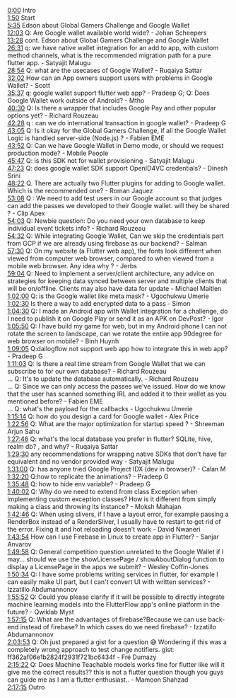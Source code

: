 [0:00](https://www.youtube.com/watch?v=zsnrgbUplJg&t=0m00s) Intro  
[1:50](https://www.youtube.com/watch?v=zsnrgbUplJg&t=1m50s) Start  
[5:35](https://www.youtube.com/watch?v=zsnrgbUplJg&t=5m35s) Edson about Global Gamers Challenge and Google Wallet  
[12:03](https://www.youtube.com/watch?v=zsnrgbUplJg&t=12m03s) Q: Are Google wallet available world wide? - Johan Scheepers  
[13:28](https://www.youtube.com/watch?v=zsnrgbUplJg&t=13m28s) cont. Edson about Global Gamers Challenge and Google Wallet  
[26:31](https://www.youtube.com/watch?v=zsnrgbUplJg&t=26m31s) q: we have native wallet integration for an add to app, with custom method channels, what is the recommended migration path for a pure flutter app. - Satyajit Malugu  
[28:54](https://www.youtube.com/watch?v=zsnrgbUplJg&t=28m54s) Q: what are the usecases of Google Wallet? - Ruqaiya Sattar  
[32:02](https://www.youtube.com/watch?v=zsnrgbUplJg&t=32m02s) How can an App owners support users with problems in Google Wallet? - Scott  
[35:37](https://www.youtube.com/watch?v=zsnrgbUplJg&t=35m37s) q: google wallet support flutter web app? - Pradeep G; Q: Does Google Wallet work outside of Android? - Mtho  
[40:30](https://www.youtube.com/watch?v=zsnrgbUplJg&t=40m30s) Q: Is there a wrapper that includes Google Pay and other popular options yet? - Richard Rouzeau  
[42:28](https://www.youtube.com/watch?v=zsnrgbUplJg&t=42m28s) q : can we do international transaction in google wallet? - Pradeep G  
[43:05](https://www.youtube.com/watch?v=zsnrgbUplJg&t=43m05s) Q: Is it okay for the Global Gamers Challenge, if all the Google Wallet Logic is handled server-side (Node.js) ? - Fabien EME  
[43:52](https://www.youtube.com/watch?v=zsnrgbUplJg&t=43m52s) Q: Can we have Google Wallet in Demo mode, or should we request production mode? - Mobile People  
[45:47](https://www.youtube.com/watch?v=zsnrgbUplJg&t=45m47s) Q: is this SDK not for wallet provisioning - Satyajit Malugu  
[47:23](https://www.youtube.com/watch?v=zsnrgbUplJg&t=47m23s) Q: does google wallet SDK support OpenID4VC credentials? - Dinesh Srini  
[48:22](https://www.youtube.com/watch?v=zsnrgbUplJg&t=48m22s) Q. There are actually two Flutter plugins for adding to Google wallet. Which is the recommended one? - Roman Jaquez  
[53:08](https://www.youtube.com/watch?v=zsnrgbUplJg&t=53m08s) Q : We need to add test users in our Google account so that judges can add the passes we developed to their Google wallet. will they be shared ? - Clip Apex  
[54:03](https://www.youtube.com/watch?v=zsnrgbUplJg&t=54m03s) Q: Newbie question: Do you need your own database to keep individual event tickets info? - Richard Rouzeau  
[54:32](https://www.youtube.com/watch?v=zsnrgbUplJg&t=54m32s) Q: While integrating Google Wallet, Can we skip the credentials part from GCP if we are already using firebase as our backend? - Salman  
[57:30](https://www.youtube.com/watch?v=zsnrgbUplJg&t=57m30s) Q: On my website (a Flutter web app), the fonts look different when viewed from computer web browser, compared to when viewed from a mobile web browser. Any idea why ? - Jerbs  
[59:04](https://www.youtube.com/watch?v=zsnrgbUplJg&t=59m04s) Q: Need to implement a server/client architecture, any advice on strategies for keeping data synced between server and multiple clients that will be on/offline. Clients may also have data for update - Michael Maitlen  
[1:02:00](https://www.youtube.com/watch?v=zsnrgbUplJg&t=1h02m00s) Q: is the Google wallet like meta mask? - Ugochukwu Umerie  
[1:02:30](https://www.youtube.com/watch?v=zsnrgbUplJg&t=1h02m30s) Is there a way to add encrypted data to a pass - Simon  
[1:04:30](https://www.youtube.com/watch?v=zsnrgbUplJg&t=1h04m30s) Q: I made an Android app with Wallet integration for a challenge, do I need to publish it on Google Play or send it as an APK on DevPost? - Igor  
[1:05:50](https://www.youtube.com/watch?v=zsnrgbUplJg&t=1h05m50s) Q: I have build my game for web, but in my Android phone I can not rotate the screen to landscape, can we rotate the entire app 90degree for web browser on mobile? - Binh Huynh  
[1:09:05](https://www.youtube.com/watch?v=zsnrgbUplJg&t=1h09m05s) Q:dailogflow not support web app how to integrate this in web app? - Pradeep G  
[1:11:03](https://www.youtube.com/watch?v=zsnrgbUplJg&t=1h11m03s) Q: Is there a real time stream from Google Wallet that we can subscribe to for our own database? - Richard Rouzeau  
... Q: It's to update the database automatically. - Richard Rouzeau  
... Q: Since we can only access the passes we've issued. How do we know that the user has scanned something IRL and added it to their wallet as you mentioned before? - Fabien EME  
... Q: what's the payload for the callbacks - Ugochukwu Umerie  
[1:15:14](https://www.youtube.com/watch?v=zsnrgbUplJg&t=1h15m14s) Q: how do you design a card for Google wallet - Alex Price  
[1:22:56](https://www.youtube.com/watch?v=zsnrgbUplJg&t=1h22m56s) Q: What are the major optimization for startup speed ? - Shreeman Arjun Sahu  
[1:27:46](https://www.youtube.com/watch?v=zsnrgbUplJg&t=1h27m46s) Q: what's the local database you prefer in flutter? SQLite, hive, realm db? , and why? - Ruqaiya Sattar  
[1:29:30](https://www.youtube.com/watch?v=zsnrgbUplJg&t=1h29m30s) any recommendations for wrapping native SDKs that don't have far equivalent and no vendor provided way - Satyajit Malugu  
[1:31:00](https://www.youtube.com/watch?v=zsnrgbUplJg&t=1h31m00s) Q: has anyone tried Google Project IDX (dev in browser)? - Calan M  
[1:32:20](https://www.youtube.com/watch?v=zsnrgbUplJg&t=1h32m20s) Q:how to replicate the animations? - Pradeep G  
[1:35:48](https://www.youtube.com/watch?v=zsnrgbUplJg&t=1h35m48s) Q: how to hide env variable? - Pradeep G  
[1:40:02](https://www.youtube.com/watch?v=zsnrgbUplJg&t=1h40m02s) Q: Why do we need to extend from class Exception when implementing custom exception classes? How is it different from simply making a class and throwing its instance? - Moksh Mahajan  
[1:42:46](https://www.youtube.com/watch?v=zsnrgbUplJg&t=1h42m46s) Q: When using slivers, if I have a layout error, for example passing a RenderBox instead of a RenderSliver, I usually have to restart to get rid of the error. Fixing it and hot reloading doesn't work - David Nwaneri  
[1:43:54](https://www.youtube.com/watch?v=zsnrgbUplJg&t=1h43m54s) How can I use Firebase in Linux to create app in Flutter? - Sanjar Anvarov  
[1:49:58](https://www.youtube.com/watch?v=zsnrgbUplJg&t=1h49m58s) Q: General competition question unrelated to the Google Wallet if I may... should we use the showLicensePage / showAboutDialog function to display a LicensePage in the apps we submit? - Wesley Coffin-Jones  
[1:50:34](https://www.youtube.com/watch?v=zsnrgbUplJg&t=1h50m34s) Q: I have some problems writing services in flutter, for example I can easily make UI part, but I can't convert UI with written services? - Izzatillo Abdumannonov  
[1:55:52](https://www.youtube.com/watch?v=zsnrgbUplJg&t=1h55m52s) Q: Could you please clarify if it will be possible to directly integrate machine learning models into the FlutterFlow app's online platform in the future? - Qwiklab Myst  
[1:57:15](https://www.youtube.com/watch?v=zsnrgbUplJg&t=1h57m15s) Q: What are the advantages of firebase?Because we can use back-end instead of firebase? In which cases do we need firebase? - Izzatillo Abdumannonov  
[2:03:53](https://www.youtube.com/watch?v=zsnrgbUplJg&t=2h03m53s) Q: Oh just prepared a gist for a question 😅 Wondering if this was a completely wrong approach to test change notifiers. gist: ff362af06e1b2824f2931f721bc6434f - Fré Dumazy  
[2:15:22](https://www.youtube.com/watch?v=zsnrgbUplJg&t=2h15m22s) Q: Does Machine Teachable models works fine for flutter like will it give me the correct results?? this is not a flutter question though you guys can guide me as I am a flutter enthusiast.. - Mamoon Shahzad  
[2:17:15](https://www.youtube.com/watch?v=zsnrgbUplJg&t=2h17m15s) Outro  
